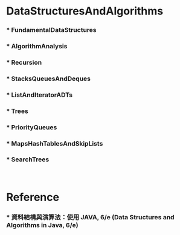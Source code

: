 DataStructuresAndAlgorithms
=====
### * FundamentalDataStructures
### * AlgorithmAnalysis
### * Recursion
### * StacksQueuesAndDeques
### * ListAndIteratorADTs
### * Trees
### * PriorityQueues
### * MapsHashTablesAndSkipLists
### * SearchTrees
<br />

Reference
=====
### * 資料結構與演算法：使用 JAVA, 6/e (Data Structures and Algorithms in Java, 6/e)

